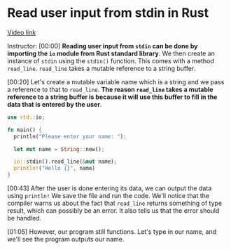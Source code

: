 # Read user input from stdin in Rust

[Video link](https://www.egghead.io/lessons/rust-read-user-input-from-stdin-in-rust)

Instructor: [00:00] **Reading user input from `stdin` can be done by importing the `io` module from Rust standard library**. We then create an instance of `stdin` using the `stdin()` function. This comes with a method `read_line`. `read_line` takes a mutable reference to a string buffer.

[00:20] Let's create a mutable variable name which is a string and we pass a reference to that to `read_line`. **The reason `read_line` takes a mutable reference to a string buffer is because it will use this buffer to fill in the data that is entered by the user**.

```rust
use std::io;

fn main() {
  println("Please enter your name: ");

  let mut name = String::new();

  io::stdin().read_line(&mut name);
  println!("Hello {}", name)
}
```

[00:43] After the user is done entering its data, we can output the data using `println!` We save the file and run the code. We'll notice that the compiler warns us about the fact that `read_line` returns something of type result, which can possibly be an error. It also tells us that the error should be handled.

[01:05] However, our program still functions. Let's type in our name, and we'll see the program outputs our name.
